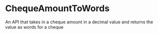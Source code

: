 # ChequeAmountToWords
An API that takes in a cheque amount in a decimal value and returns the value as words for a cheque
